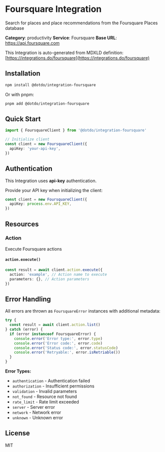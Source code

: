 # Foursquare Integration

Search for places and place recommendations from the Foursquare Places database

**Category**: productivity
**Service**: Foursquare
**Base URL**: https://api.foursquare.com

This Integration is auto-generated from MDXLD definition: [https://integrations.do/foursquare](https://integrations.do/foursquare)

## Installation

```bash
npm install @dotdo/integration-foursquare
```

Or with pnpm:

```bash
pnpm add @dotdo/integration-foursquare
```

## Quick Start

```typescript
import { FoursquareClient } from '@dotdo/integration-foursquare'

// Initialize client
const client = new FoursquareClient({
  apiKey: 'your-api-key',
})
```

## Authentication

This Integration uses **api-key** authentication.

Provide your API key when initializing the client:

```typescript
const client = new FoursquareClient({
  apiKey: process.env.API_KEY,
})
```

## Resources

### Action

Execute Foursquare actions

#### `action.execute()`

```typescript
const result = await client.action.execute({
  action: 'example', // Action name to execute
  parameters: {}, // Action parameters
})
```

## Error Handling

All errors are thrown as `FoursquareError` instances with additional metadata:

```typescript
try {
  const result = await client.action.list()
} catch (error) {
  if (error instanceof FoursquareError) {
    console.error('Error type:', error.type)
    console.error('Error code:', error.code)
    console.error('Status code:', error.statusCode)
    console.error('Retryable:', error.isRetriable())
  }
}
```

**Error Types:**

- `authentication` - Authentication failed
- `authorization` - Insufficient permissions
- `validation` - Invalid parameters
- `not_found` - Resource not found
- `rate_limit` - Rate limit exceeded
- `server` - Server error
- `network` - Network error
- `unknown` - Unknown error

## License

MIT
